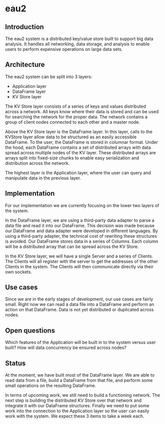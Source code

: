 # eau2
 
 
## Introduction
The eau2 system is a distributed key/value store built to support big data analysis. It handles all networking, data storage, and analysis to enable users to perform expensive operations on large data sets.
 
## Architecture
The eau2 system can be split into 3 layers:
   * Application layer
   * DataFrame layer
   * KV Store layer
 
The KV Store layer consists of a series of keys and values distributed across a network.
All keys know where their data is stored and can be used for searching the network for the proper data.
The network contains a group of client nodes connected to each other and a master node.
 
Above the KV Store layer is the DataFrame layer. In this layer, calls to the KVStore layer allow data to be structured as an easily accessible DataFrame. To the user, the DataFrame is  stored in columnar format. Under the hood, each DataFrame contains a set of distributed arrays with data spread across multiple nodes of the KV layer. These distributed arrays are arrays split into fixed-size chunks to enable easy serialization and distribution across the network.
 
The highest layer is the Application layer, where the user can query and manipulate data in the previous layer.

## Implementation
For our implementation we are currently focusing on the lower two layers of the system.
 
In the DataFrame layer, we are using a third-party data adapter to parse a data file and read it into our DataFrame. This decision was made because our DataFrame and data adapter were developed in different languages. By using a third-party adapter, the technical cost of rewriting these structures is avoided.
Our DataFrame stores data in a series of Columns. Each column will be a distributed array that can be spread across the KV Store.
 
In the KV Store layer, we will have a single Server and a series of Clients. The Clients will all register with the server to get the addresses of the other Clients in the system. The Clients will then communicate directly via their own sockets.
 
## Use cases
Since we are in the early stages of development, our use cases are fairly small.
Right now we can read a data file into a DataFrame and perform an action on that DataFrame. Data is not yet distributed or duplicated across nodes.
 
## Open questions
Which features of the Application will be built in to the system versus user built?
How will data concurrency be ensured across nodes?


## Status
At the moment, we have built most of the DataFrame layer.
We are able to read data from a file, build a DataFrame from that file, and perform some small operations on the resulting DataFrame.
 
In terms of upcoming work, we still need to build a functioning network.
The next step is building the distributed KV Store over that network and integrate it with our DataFrame structures.
Finally we need to put some work into the connection to the Application layer so the user can easily work with the system.
We expect these 3 items to take a week each.



